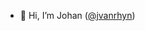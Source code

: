 - 👋 Hi, I’m Johan ([@jvanrhyn](https://mastodon.world/@jvanrhyn))

<!---
jvanrhyn/jvanrhyn is a ✨ special ✨ repository because its `README.md` (this file) appears on your GitHub profile.
You can click the Preview link to take a look at your changes.
--->
